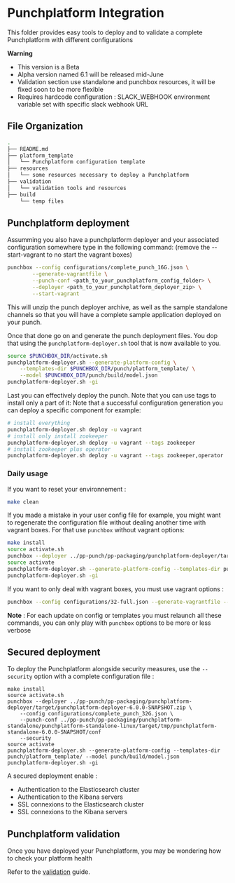 # Punchplatform Integration

This folder provides easy tools to deploy and to validate a complete Punchplatform with different configurations 

**Warning**

  - This version is a Beta
  - Alpha version named 6.1 will be released mid-June
  - Validation section use standalone and punchbox resources, it will be fixed soon to be more flexible
  - Requires hardcode configuration : SLACK_WEBHOOK environment variable set with specific slack webhook URL

## File Organization

```sh
.
├── README.md
├── platform_template
│   └── Punchplatform configuration template
├── resources
│   └── some resources necessary to deploy a Punchplatform
├── validation
│   └── validation tools and resources
├── build
    └── temp files 
```

## Punchplatform deployment

Assumming you also have a punchplatform deployer and your associated configuration somewhere
type in the following command: (remove the --start-vagrant to no start the vagrant boxes)

```sh
punchbox --config configurations/complete_punch_16G.json \
        --generate-vagrantfile \
        --punch-conf <path_to_your_punchplatform_config_folder> \
        --deployer <path_to_your_punchplatform_deployer_zip> \
        --start-vagrant
```

This will unzip the punch deployer archive, as well as the sample standalone channels so that you will have a complete
sample application deployed on your punch.

Once that done go on and generate the punch deployment files. You dop that using the `punchplatform-deployer.sh`
tool that is now available to you. 

```sh
source $PUNCHBOX_DIR/activate.sh
punchplatform-deployer.sh --generate-platform-config \
    --templates-dir $PUNCHBOX_DIR/punch/platform_template/ \
    --model $PUNCHBOX_DIR/punch/build/model.json
punchplatform-deployer.sh -gi
```

Last you can effectively deploy the punch. Note that you can use tags to install only
a part of it:
Note that  a successful configuration generation you can deploy a specific component for example:

```sh
# install everything 
punchplatform-deployer.sh deploy -u vagrant
# install only install zookeeper
punchplatform-deployer.sh deploy -u vagrant --tags zookeeper
# install zookeeper plus operator
punchplatform-deployer.sh deploy -u vagrant --tags zookeeper,operator
```

### Daily usage 

If you want to reset your environnement : 

```sh
make clean
```

If you made a mistake in your user config file for example, you might want to regenerate the configuration file without 
dealing another time with vagrant boxes. For that use `punchbox` without vagrant options: 

```sh
make install
source activate.sh
punchbox --deployer ../pp-punch/pp-packaging/punchplatform-deployer/target/punchplatform-deployer-6.0.0-SNAPSHOT.zip --config configurations/32-full.json --punch-conf ../pp-punch/pp-packaging/punchplatform-standalone/punchplatform-standalone-linux/target/tmp/punchplatform-standalone-6.0.0-SNAPSHOT/conf
source activate 
punchplatform-deployer.sh --generate-platform-config --templates-dir punch/platform_template/ --model punch/build/model.json
punchplatform-deployer.sh -gi
```

If you want to only deal with vagrant boxes, you must use vagrant options : 

```sh
punchbox --config configurations/32-full.json --generate-vagrantfile --start-vagrant  
```

**Note** : For each update on config or templates you must relaunch all these commands, you can only play with `punchbox` options to be more or less verbose

## Secured deployment

To deploy the Punchplatform alongside security measures, use the `--security` option with a complete configuration file :

```shell
make install
source activate.sh
punchbox --deployer ../pp-punch/pp-packaging/punchplatform-deployer/target/punchplatform-deployer-6.0.0-SNAPSHOT.zip \
    --config configurations/complete_punch_32G.json \
    --punch-conf ../pp-punch/pp-packaging/punchplatform-standalone/punchplatform-standalone-linux/target/tmp/punchplatform-standalone-6.0.0-SNAPSHOT/conf
    --security
source activate 
punchplatform-deployer.sh --generate-platform-config --templates-dir punch/platform_template/ --model punch/build/model.json
punchplatform-deployer.sh -gi
```

A secured deployment enable :

* Authentication to the Elasticsearch cluster
* Authentication to the Kibana servers
* SSL connexions to the Elasticsearch cluster
* SSL connexions to the Kibana servers

## Punchplatform validation  

Once you have deployed your Punchplatform, you may be wondering how to check your platform health

Refer to the [validation](./validation/README.md) guide. 
